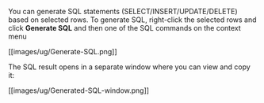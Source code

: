 You can generate SQL statements (SELECT/INSERT/UPDATE/DELETE) based on selected rows. To generate SQL, right-click the selected rows and click **Generate SQL** and then one of the SQL commands on the context menu

[[images/ug/Generate-SQL.png]]

The SQL result opens in a separate window where you can view and copy it:

[[images/ug/Generated-SQL-window.png]]

